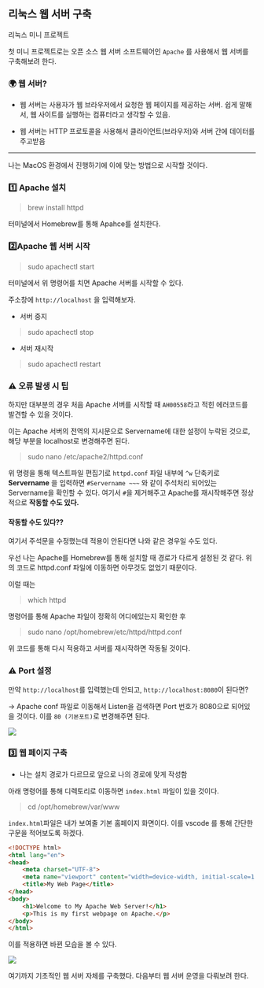 ## 리눅스 웹 서버 구축
리눅스 미니 프로젝트 

첫 미니 프로젝트로는 오픈 소스 웹 서버 소프트웨어인 `Apache` 를 사용해서 웹 서버를 구축해보려 한다.

### 🌍 웹 서버?
- 웹 서버는 사용자가 웹 브라우저에서 요청한 웹 페이지를 제공하는 서버. 쉽게 말해서, 웹 사이트를 실행하는 컴퓨터라고 생각할 수 있음. 

- 웹 서버는 HTTP 프로토콜을 사용해서 클라이언트(브라우저)와 서버 간에 데이터를 주고받음

---

나는 MacOS 환경에서 진행하기에 이에 맞는 방법으로 시작할 것이다.

### 1️⃣ Apache 설치
> brew install httpd

터미널에서 Homebrew를  통해 Apahce를 설치한다.

### 2️⃣Apache 웹 서버 시작
> sudo apachectl start

터미널에서 위 명령어를 치면 Apache 서버를 시작할 수 있다.

주소창에 `http://localhost` 을 입력해보자.

- 서버 중지
> sudo apachectl stop

- 서버 재시작
> sudo apachectl restart

### ⚠️ 오류 발생 시 팁
하지만 대부분의 경우 처음 Apache 서버를 시작할 때 `AH00558`라고 적힌 에러코드를 발견할 수 있을 것이다.

이는 Apache 서버의 전역의 지시문으로 Servername에 대한 설정이 누락된 것으로, 해당 부분을 localhost로 변경해주면 된다.

> sudo nano /etc/apache2/httpd.conf

위 명령을 통해 텍스트파일 편집기로 `httpd.conf` 파일 내부에 `^w` 단축키로 **Servername** 을 입력하면 `#Servername ~~~` 와 같이 주석처리 되어있는 Servername을 확인할 수 있다. 여기서 `#`을 제거해주고 
Apache를 재시작해주면 정상적으로 **작동할 수도 있다.**

#### 작동할 수도 있다??
여기서 주석문을 수정했는데 적용이 안된다면 나와 같은 경우일 수도 있다. 

우선 나는 Apache를 Homebrew를 통해 설치할 때 경로가 다르게 설정된 것 같다. 위의 코드로 httpd.conf 파일에 이동하면 아무것도 없었기 때문이다. 

이럴 때는
>which httpd

명령어를 통해 Apache 파일이 정확히 어디에있는지 확인한 후 

>sudo nano /opt/homebrew/etc/httpd/httpd.conf

위 코드를 통해 다시 적용하고 서버를 재시작하면 작동될 것이다.

### ⚠️ Port 설정

만약 `http://localhost`를 입력했는데 안되고, `http://localhost:8080`이 된다면? 

-> Apache conf 파일로 이동해서 Listen을 검색하면 Port 번호가 8080으로 되어있을 것이다. 이를 `80 (기본포트)`로 변경해주면 된다.

![](https://velog.velcdn.com/images/ghkdehs/post/46421195-4930-4d18-9962-4ce000873a55/image.png)



### 3️⃣ 웹 페이지 구축

* 나는 설치 경로가 다르므로 앞으로 나의 경로에 맞게 작성함

아래 명령어를 통해 디렉토리로 이동하면 `index.html` 파일이 있을 것이다.


> cd /opt/homebrew/var/www

`index.html`파일은 내가 보여줄 기본 홈페이지 화면이다. 이를 vscode 를 통해 간단한 구문을 적어보도록 하겠다.


```html
<!DOCTYPE html>
<html lang="en">
<head>
    <meta charset="UTF-8">
    <meta name="viewport" content="width=device-width, initial-scale=1.0">
    <title>My Web Page</title>
</head>
<body>
    <h1>Welcome to My Apache Web Server!</h1>
    <p>This is my first webpage on Apache.</p>
</body>
</html>
```
이를 적용하면 바뀐 모습을 볼 수 있다.

![](https://velog.velcdn.com/images/ghkdehs/post/45bb71ed-d9f0-41d7-bc0f-24ac536c4ae9/image.png)


여기까지 기초적인 웹 서버 자체를 구축했다. 
다음부터 웹 서버 운영을 다뤄보려 한다.

